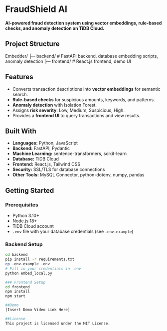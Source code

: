 # FraudShield AI

**AI-powered fraud detection system using vector embeddings, rule-based checks, and anomaly detection on TiDB Cloud.**

## Project Structure


Embedder/
├─ backend/ # FastAPI backend, database embedding scripts, anomaly detection
├─ frontend/ # React.js frontend, demo UI


## Features
- Converts transaction descriptions into **vector embeddings** for semantic search.
- **Rule-based checks** for suspicious amounts, keywords, and patterns.
- **Anomaly detection** with Isolation Forest.
- Assigns **risk severity**: Low, Medium, Suspicious, High.
- Provides a **frontend UI** to query transactions and view results.

## Built With
- **Languages:** Python, JavaScript
- **Backend:** FastAPI, Pydantic
- **Machine Learning:** sentence-transformers, scikit-learn
- **Database:** TiDB Cloud
- **Frontend:** React.js, Tailwind CSS
- **Security:** SSL/TLS for database connections
- **Other Tools:** MySQL Connector, python-dotenv, numpy, pandas

## Getting Started

### Prerequisites
- Python 3.10+
- Node.js 18+
- TiDB Cloud account
- `.env` file with your database credentials (see `.env.example`)

### Backend Setup
```bash
cd backend
pip install -r requirements.txt
cp .env.example .env
# Fill in your credentials in .env
python embed_local.py

### Frontend Setup
cd frontend
npm install
npm start

##Demo
[Insert Demo Video Link Here]

##License
This project is licensed under the MIT License.